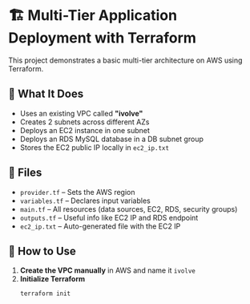 # 🏗️ Multi-Tier Application Deployment with Terraform

This project demonstrates a basic multi-tier architecture on AWS using Terraform.

## 📌 What It Does

- Uses an existing VPC called **"ivolve"**
- Creates 2 subnets across different AZs
- Deploys an EC2 instance in one subnet
- Deploys an RDS MySQL database in a DB subnet group
- Stores the EC2 public IP locally in `ec2_ip.txt`

## 📁 Files

- `provider.tf` – Sets the AWS region
- `variables.tf` – Declares input variables
- `main.tf` – All resources (data sources, EC2, RDS, security groups)
- `outputs.tf` – Useful info like EC2 IP and RDS endpoint
- `ec2_ip.txt` – Auto-generated file with the EC2 IP

## 🚀 How to Use

1. **Create the VPC manually** in AWS and name it `ivolve`
2. **Initialize Terraform**
   ```bash
   terraform init
